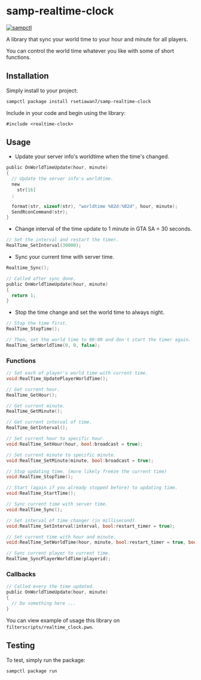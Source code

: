 # samp-realtime-clock

[![sampctl](https://img.shields.io/badge/sampctl-samp--realtime--clock-2f2f2f.svg?style=for-the-badge)](https://github.com/rsetiawan7/samp-realtime-clock)

A library that sync your world time to your hour and minute for all players.

You can control the world time whatever you like with some of short functions.

<!--
Short description of your library, why it's useful, some examples, pictures or
videos. Link to your forum release thread too.

Remember: You can use "forumfmt" to convert this readme to forum BBCode!

What the sections below should be used for:

`## Installation`: Leave this section un-edited unless you have some specific
additional installation procedure.

`## Testing`: Whether your library is tested with a simple `main()` and `print`,
unit-tested, or demonstrated via prompting the player to connect, you should
include some basic information for users to try out your code in some way.

And finally, maintaining your version number`:

* Follow [Semantic Versioning](https://semver.org/)
* When you release a new version, update `VERSION` and `git tag` it
* Versioning is important for sampctl to use the version control features

Happy Pawning!
-->

## Installation

Simply install to your project:

```bash
sampctl package install rsetiawan7/samp-realtime-clock
```

Include in your code and begin using the library:

```pawn
#include <realtime-clock>
```

## Usage

- Update your server info's worldtime when the time's changed.

```c
public OnWorldTimeUpdate(hour, minute)
{
  // Update the server info's worldtime.
  new
    str[16]
  ;

  format(str, sizeof(str), "worldtime %02d:%02d", hour, minute);
  SendRconCommand(str);
}
```

- Change interval of the time update to 1 minute in GTA SA = 30 seconds.

```c
// Set the interval and restart the timer.
RealTime_SetInterval(30000);
```

- Sync your current time with server time.

```c
Realtime_Sync();

// Called after sync done.
public OnWorldTimeUpdate(hour, minute)
{
  return 1;
}
```

- Stop the time change and set the world time to always night.

```c
// Stop the time first.
RealTime_StopTime();

// Then, set the world time to 00:00 and don't start the timer again.
RealTime_SetWorldTime(0, 0, false);
```

### Functions

```c
// Set each of player's world time with current time.
void:RealTime_UpdatePlayerWorldTime();

// Get current hour.
RealTime_GetHour();

// Get current minute.
RealTime_GetMinute();

// Get current interval of time.
RealTime_GetInterval();

// Set current hour to specific hour.
void:RealTime_SetHour(hour, bool:broadcast = true);

// Set current minute to specific minute.
void:RealTime_SetMinute(minute, bool:broadcast = true);

// Stop updating time. (more likely freeze the current time)
void:RealTime_StopTime();

// Start (again if you already stopped before) to updating time.
void:RealTime_StartTime();

// Sync current time with server time.
void:RealTime_Sync();

// Set interval of time changer (in millisecond).
void:RealTime_SetInterval(interval, bool:restart_timer = true);

// Set current time with hour and minute.
void:RealTime_SetWorldTime(hour, minute, bool:restart_timer = true, bool:broadcast = true);

// Sync current player to current time.
RealTime_SyncPlayerWorldTime(playerid);
```

### Callbacks

```c
// Called every the time updated.
public OnWorldTimeUpdate(hour, minute)
{
  // Do something here ...
}
```

<!--
Write your code documentation or examples here. If your library is documented in
the source code, direct users there. If not, list your API and describe it well
in this section. If your library is passive and has no API, simply omit this
section.
-->

You can view example of usage this library on `filterscripts/realtime_clock.pwn`.

## Testing

<!--
Depending on whether your package is tested via in-game "demo tests" or
y_testing unit-tests, you should indicate to readers what to expect below here.
-->

To test, simply run the package:

```bash
sampctl package run
```
